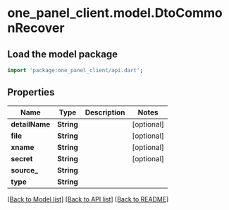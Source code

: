 # one_panel_client.model.DtoCommonRecover

## Load the model package
```dart
import 'package:one_panel_client/api.dart';
```

## Properties
Name | Type | Description | Notes
------------ | ------------- | ------------- | -------------
**detailName** | **String** |  | [optional] 
**file** | **String** |  | [optional] 
**xname** | **String** |  | [optional] 
**secret** | **String** |  | [optional] 
**source_** | **String** |  | 
**type** | **String** |  | 

[[Back to Model list]](../README.md#documentation-for-models) [[Back to API list]](../README.md#documentation-for-api-endpoints) [[Back to README]](../README.md)


